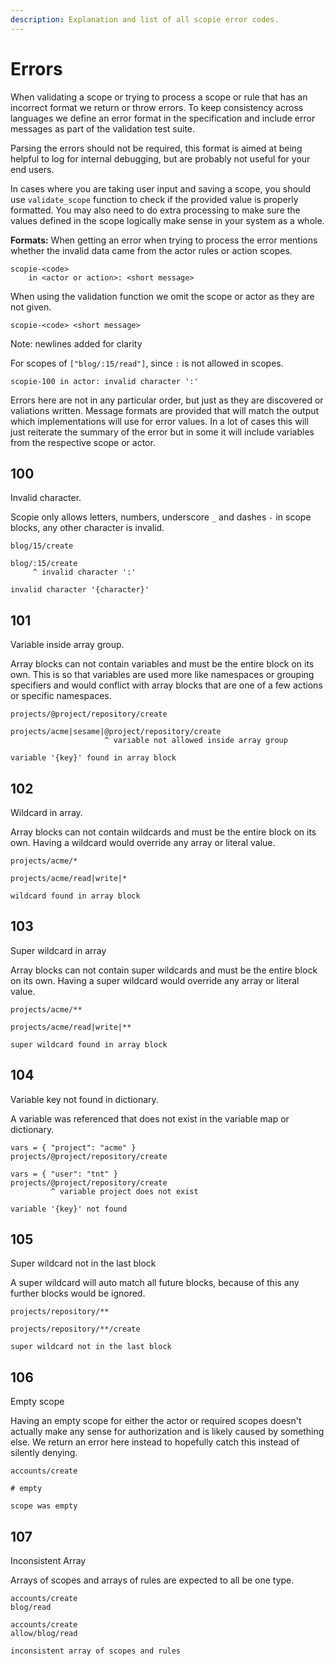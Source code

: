 ```yaml
---
description: Explanation and list of all scopie error codes.
---
```


# Errors

When validating a scope or trying to process a scope or rule that has an incorrect format we return or throw errors.
To keep consistency across languages we define an error format in the specification and include error messages as
part of the validation test suite.

Parsing the errors should not be required, this format is aimed at being helpful to log for internal debugging,
but are probably not useful for your end users.

In cases where you are taking user input and saving a scope, you should use `validate_scope` function to check
if the provided value is properly formatted.
You may also need to do extra processing to make sure the values defined in the scope logically make sense
in your system as a whole.

**Formats:**
When getting an error when trying to process the error mentions whether the invalid data came from
the actor rules or action scopes.
```
scopie-<code>
    in <actor or action>: <short message>
```

When using the validation function we omit the scope or actor as they are not given.
```
scopie-<code> <short message>
```

Note: newlines added for clarity

For scopes of `["blog/:15/read"]`, since `:` is not allowed in scopes.
```
scopie-100 in actor: invalid character ':'
```

Errors here are not in any particular order, but just as they are discovered or valiations written.
Message formats are provided that will match the output which implementations will use for error values.
In a lot of cases this will just reiterate the summary of the error but in some it will
include variables from the respective scope or actor.

## 100
Invalid character.

Scopie only allows letters, numbers, underscore `_`  and dashes `-` in scope blocks, any other character is invalid.

```title="Valid"
blog/15/create
```

```title="Invalid"
blog/:15/create
     ^ invalid character ':'
```

```title="Message format"
invalid character '{character}'
```

## 101
Variable inside array group.

Array blocks can not contain variables and must be the entire block on its own.
This is so that variables are used more like namespaces or grouping specifiers and would conflict with
array blocks that are one of a few actions or specific namespaces.

```title="Valid"
projects/@project/repository/create
```

```title="Invalid"
projects/acme|sesame|@project/repository/create
                     ^ variable not allowed inside array group
```

```title="Message format"
variable '{key}' found in array block
```

## 102
Wildcard in array.

Array blocks can not contain wildcards and must be the entire block on its own.
Having a wildcard would override any array or literal value.

```title="Valid"
projects/acme/*
```

```title="Invalid"
projects/acme/read|write|*
```

```title="Message format"
wildcard found in array block
```

## 103
Super wildcard in array

Array blocks can not contain super wildcards and must be the entire block on its own.
Having a super wildcard would override any array or literal value.

```title="Valid"
projects/acme/**
```

```title="Invalid"
projects/acme/read|write|**
```

```title="Message format"
super wildcard found in array block
```

## 104
Variable key not found in dictionary.

A variable was referenced that does not exist in the variable map or dictionary.

```title="Valid"
vars = { "project": "acme" }
projects/@project/repository/create
```

```title="Invalid"
vars = { "user": "tnt" }
projects/@project/repository/create
         ^ variable project does not exist
```

```title="Message format"
variable '{key}' not found
```

## 105
Super wildcard not in the last block

A super wildcard will auto match all future blocks, because of this any further
blocks would be ignored.

```title="Valid"
projects/repository/**
```

```title="Invalid"
projects/repository/**/create
```

```title="Message format"
super wildcard not in the last block
```

## 106

Empty scope

Having an empty scope for either the actor or required scopes doesn't actually make any sense
for authorization and is likely caused by something else.
We return an error here instead to hopefully catch this instead of silently denying.

```title="Valid"
accounts/create
```

```title="Invalid"
# empty
```

```title="Message format"
scope was empty
```

## 107

Inconsistent Array

Arrays of scopes and arrays of rules are expected to all be one type.

```title="Valid"
accounts/create
blog/read
```

```title="Invalid"
accounts/create
allow/blog/read
```

```title="Message format"
inconsistent array of scopes and rules
```
